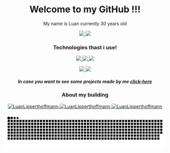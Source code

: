 <h1 align="center">Welcome to my GitHub !!!</h1>
<p align="center">My name is Luan currently 30 years old</p>

<div align="center">
    <a href="https://github.com/LuanlippertHoffmann">
        <img height="180em" src="https://github-readme-stats.vercel.app/api?username=LuanLippertHoffmann&show_icons=true&theme=omni" />
    </a>
    <a href="https://github.com/LuanLippertHoffmann">
        <img height="180em" src="https://github-readme-stats.vercel.app/api/top-langs/?username=LuanLippertHoffmann&layout=compact&theme=omni" />
    </a>
</div>

<h3 align="center">Technologies thast i use!</h3>
<p align="center">
    <a href="https://www.w3schools.com/html/default.asp">
        <img src="https://img.shields.io/badge/language-HTML-red"/>
    </a>
    <a href="https://www.w3schools.com/css/default.asp">
        <img src="https://img.shields.io/badge/language-CSS-blue"/>
    </a>
    <a href="https://www.w3schools.com/js/default.asp">
        <img src="https://img.shields.io/badge/language-JavaScript-yellow"/>
    </a>
</p>

<p align="center">
    <a href="https://www.w3schools.com/php/default.asp">
        <img src="https://img.shields.io/badge/language-PHP-purple"/>
    </a>
    <a href="https://www.w3schools.com/java/default.asp">
        <img src="https://img.shields.io/badge/Framework-Java-brightgreen"/>
    </a>
</p>

<h5 align="center">In case you want to see some projects made by me <a href="https://luanlipperthoffmann.github.io/L/" target="blank">click-here</a></h5>

<h3 align="center">About my building</h3>

<p align="center">
    <a href="https://www.linkedin.com/in/luan-lippert-hoffmann/" target="blank">
        <img align="center" src="https://cdn.jsdelivr.net/npm/simple-icons@3.0.1/icons/linkedin.svg" alt="LuanLipperthoffmann" height="20" width="20" />
    </a>
    <a href="https://www.facebook.com/luan.lipperthoffmann.1" target="blank">
        <img align="center" src="https://cdn.jsdelivr.net/npm/simple-icons@3.0.1/icons/facebook.svg" alt="LuanLipperthoffmann" height="20" width="20" />
    </a>
    <a href="https://www.instagram.com/luanlippert/?hl=pt-br" target="blank">
        <img align="center" src="https://cdn.jsdelivr.net/npm/simple-icons@3.0.1/icons/instagram.svg" alt="LuanLipperthoffmann" height="20" width="20" />
    </a>
</p>

![Snake animation](https://github.com/LuanLippertHoffmann/LuanLippertHoffmann/blob/output/github-contribution-grid-snake.svg)
